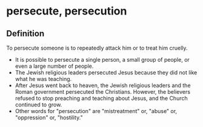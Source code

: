 # persecute, persecution

## Definition

To persecute someone is to repeatedly attack him or to treat him cruelly.

* It is possible to persecute a single person, a small group of people, or even a large number of people.
* The Jewish religious leaders persecuted Jesus because they did not like what he was teaching.
* After Jesus went back to heaven, the Jewish religious leaders and the Roman government persecuted the Christians. However, the believers refused to stop preaching and teaching about Jesus, and the Church continued to grow.
* Other words for "persecution" are "mistreatment" or, "abuse" or, "oppression" or, "hostility."